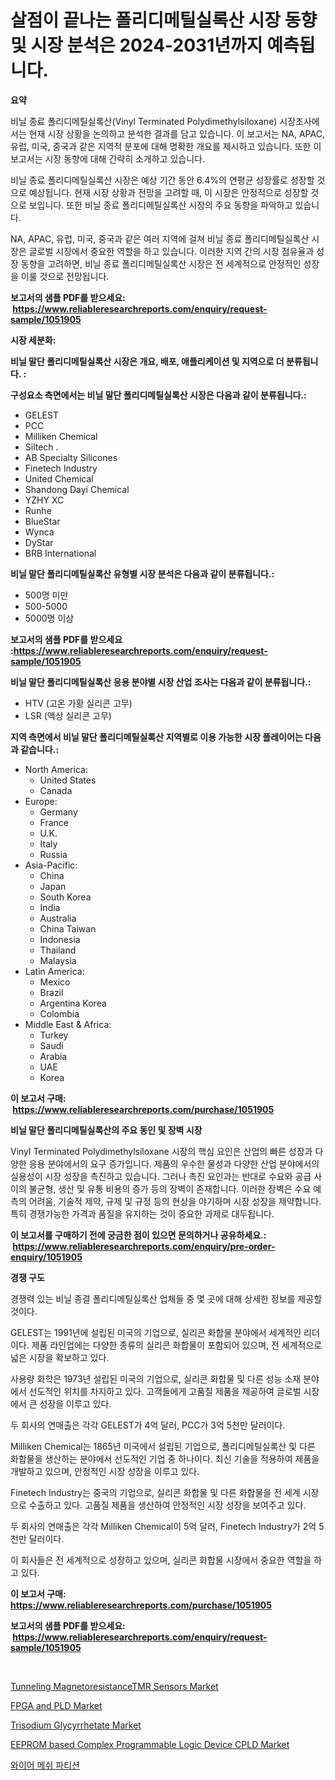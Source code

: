 <p><h1>살점이 끝나는 폴리디메틸실록산 시장 동향 및 시장 분석은 2024-2031년까지 예측됩니다.</h1></p><p><strong>요약</strong></p>
<p><p>비닐 종료 폴리디메틸실록산(Vinyl Terminated Polydimethylsiloxane) 시장조사에서는 현재 시장 상황을 논의하고 분석한 결과를 담고 있습니다. 이 보고서는 NA, APAC, 유럽, 미국, 중국과 같은 지역적 분포에 대해 명확한 개요를 제시하고 있습니다. 또한 이 보고서는 시장 동향에 대해 간략히 소개하고 있습니다.</p><p>비닐 종료 폴리디메틸실록산 시장은 예상 기간 동안 6.4%의 연평균 성장률로 성장할 것으로 예상됩니다. 현재 시장 상황과 전망을 고려할 때, 이 시장은 안정적으로 성장할 것으로 보입니다. 또한 비닐 종료 폴리디메틸실록산 시장의 주요 동향을 파악하고 있습니다.</p><p>NA, APAC, 유럽, 미국, 중국과 같은 여러 지역에 걸쳐 비닐 종료 폴리디메틸실록산 시장은 글로벌 시장에서 중요한 역할을 하고 있습니다. 이러한 지역 간의 시장 점유율과 성장 동향을 고려하면, 비닐 종료 폴리디메틸실록산 시장은 전 세계적으로 안정적인 성장을 이룰 것으로 전망됩니다.</p></p>
<p><strong>보고서의 샘플 PDF를 받으세요: &nbsp;<a href="https://www.reliableresearchreports.com/enquiry/request-sample/1051905">https://www.reliableresearchreports.com/enquiry/request-sample/1051905</a></strong></p>
<p><strong>시장 세분화:</strong></p>
<p><strong> 비닐 말단 폴리디메틸실록산 시장은 개요, 배포, 애플리케이션 및 지역으로 더 분류됩니다. :</strong></p>
<p><strong>구성요소 측면에서는 비닐 말단 폴리디메틸실록산 시장은 다음과 같이 분류됩니다.:</strong></p>
<p><ul><li>GELEST</li><li>PCC</li><li>Milliken Chemical</li><li>Siltech .</li><li>AB Specialty Silicones</li><li>Finetech Industry</li><li>United Chemical</li><li>Shandong Dayi Chemical</li><li>YZHY XC</li><li>Runhe</li><li>BlueStar</li><li>Wynca</li><li>DyStar</li><li>BRB International</li></ul></p>
<p><strong> 비닐 말단 폴리디메틸실록산 유형별 시장 분석은 다음과 같이 분류됩니다.:</strong></p>
<p><ul><li>500명 미만</li><li>500-5000</li><li>5000명 이상</li></ul></p>
<p><strong>보고서의 샘플 PDF를 받으세요 :<a href="https://www.reliableresearchreports.com/enquiry/request-sample/1051905">https://www.reliableresearchreports.com/enquiry/request-sample/1051905</a></strong></p>
<p><strong> 비닐 말단 폴리디메틸실록산 응용 분야별 시장 산업 조사는 다음과 같이 분류됩니다.:</strong></p>
<p><ul><li>HTV (고온 가황 실리콘 고무)</li><li>LSR (액상 실리콘 고무)</li></ul></p>
<p><strong>지역 측면에서 비닐 말단 폴리디메틸실록산 지역별로 이용 가능한 시장 플레이어는 다음과 같습니다.:</strong></p>
<p><ul>
    <li>
        North America:
        <ul>
            <li>United States</li>
            <li>Canada</li>
        </ul>
    </li>
    <li>
        Europe:
        <ul>
            <li>Germany</li>
            <li>France</li>
            <li>U.K.</li>
            <li>Italy</li>
            <li>Russia</li>
        </ul>
    </li>
    <li>
        Asia-Pacific:
        <ul>
            <li>China</li>
            <li>Japan</li>
            <li>South Korea</li>
            <li>India</li>
            <li>Australia</li>
            <li>China Taiwan</li>
            <li>Indonesia</li>
            <li>Thailand</li>
            <li>Malaysia</li>
        </ul>
    </li>
    <li>
        Latin America:
        <ul>
            <li>Mexico</li>
            <li>Brazil</li>
            <li>Argentina Korea</li>
            <li>Colombia</li>
        </ul>
    </li>
    <li>
        Middle East & Africa:
        <ul>
            <li>Turkey</li>
            <li>Saudi</li>
            <li>Arabia</li>
            <li>UAE</li>
            <li>Korea</li>
        </ul>
    </li>
    </ul></p>
<p><strong>이 보고서 구매: &nbsp;<a href="https://www.reliableresearchreports.com/purchase/1051905">https://www.reliableresearchreports.com/purchase/1051905</a></strong></p>
<p><strong>비닐 말단 폴리디메틸실록산의 주요 동인 및 장벽 시장</strong></p>
<p><p>Vinyl Terminated Polydimethylsiloxane 시장의 핵심 요인은 산업의 빠른 성장과 다양한 응용 분야에서의 요구 증가입니다. 제품의 우수한 물성과 다양한 산업 분야에서의 실용성이 시장 성장을 촉진하고 있습니다. 그러나 촉진 요인과는 반대로 수요와 공급 사이의 불균형, 생산 및 유통 비용의 증가 등의 장벽이 존재합니다. 이러한 장벽은 수요 예측의 어려움, 기술적 제약, 규제 및 규정 등의 현상을 야기하며 시장 성장을 제약합니다. 특히 경쟁가능한 가격과 품질을 유지하는 것이 중요한 과제로 대두됩니다.</p></p>
<p><strong>이 보고서를 구매하기 전에 궁금한 점이 있으면 문의하거나 공유하세요.: &nbsp;<a href="https://www.reliableresearchreports.com/enquiry/pre-order-enquiry/1051905">https://www.reliableresearchreports.com/enquiry/pre-order-enquiry/1051905</a></strong></p>
<p><strong>경쟁 구도</strong></p>
<p><p>경쟁력 있는 비닐 종결 폴리디메틸실록산 업체들 중 몇 곳에 대해 상세한 정보를 제공할 것이다. </p><p>GELEST는 1991년에 설립된 미국의 기업으로, 실리콘 화합물 분야에서 세계적인 리더이다. 제품 라인업에는 다양한 종류의 실리콘 화합물이 포함되어 있으며, 전 세계적으로 넓은 시장을 확보하고 있다. </p><p>사용량 화학은 1973년 설립된 미국의 기업으로, 실리콘 화합물 및 다른 성능 소재 분야에서 선도적인 위치를 차지하고 있다. 고객들에게 고품질 제품을 제공하여 글로벌 시장에서 큰 성장을 이루고 있다.</p><p>두 회사의 연매출은 각각 GELEST가 4억 달러, PCC가 3억 5천만 달러이다. </p><p>Milliken Chemical는 1865년 미국에서 설립된 기업으로, 폴리디메틸실록산 및 다른 화합물을 생산하는 분야에서 선도적인 기업 중 하나이다. 최신 기술을 적용하여 제품을 개발하고 있으며, 안정적인 시장 성장을 이루고 있다. </p><p>Finetech Industry는 중국의 기업으로, 실리콘 화합물 및 다른 화합물을 전 세계 시장으로 수출하고 있다. 고품질 제품을 생산하여 안정적인 시장 성장을 보여주고 있다. </p><p>두 회사의 연매출은 각각 Milliken Chemical이 5억 달러, Finetech Industry가 2억 5천만 달러이다. </p><p>이 회사들은 전 세계적으로 성장하고 있으며, 실리콘 화합물 시장에서 중요한 역할을 하고 있다.</p></p>
<p><strong>이 보고서 구매: &nbsp; <a href="https://www.reliableresearchreports.com/purchase/1051905">https://www.reliableresearchreports.com/purchase/1051905</a></strong></p>
<p><strong>보고서의 샘플 PDF를 받으세요: &nbsp;<a href="https://www.reliableresearchreports.com/enquiry/request-sample/1051905">https://www.reliableresearchreports.com/enquiry/request-sample/1051905</a></strong><strong></strong></p>
<p>&nbsp;</p>
<p><p><a href="https://view.publitas.com/reportprime-1/tunneling-magnetoresistancetmr-sensors-market-size-reflecting-a-forecast-till-2031-market-by-type-by-application-and-by-geography/">Tunneling MagnetoresistanceTMR Sensors Market</a></p><p><a href="https://flame-sidecar-702.notion.site/FPGA-and-PLD-Market-Research-Report-Provides-thorough-Industry-Overview-which-offers-an-In-Depth-An-6cfdfc4bd55a4897a6b8e3c5e93ec466">FPGA and PLD Market</a></p><p><a href="https://github.com/irfadac/Market-Research-Report-List-2/blob/main/trisodium-glycyrrhetate-market.md">Trisodium Glycyrrhetate Market</a></p><p><a href="https://full-wildebeest-80b.notion.site/EEPROM-based-Complex-Programmable-Logic-Device-CPLD-Market-Size-Growth-and-Forecast-from-2024-203-26156c11fb904e0f8239f39f16dd306e">EEPROM based Complex Programmable Logic Device CPLD Market</a></p><p><a href="https://medium.com/@deangaylotyrd8909867/%EC%99%80%EC%9D%B4%EC%96%B4-%EB%A9%94%EC%89%AC-%ED%8C%8C%ED%8B%B0%EC%85%98-%EC%8B%9C%EC%9E%A5%EC%9D%80-%EC%8B%9C%EC%9E%A5-%EC%A0%90%EC%9C%A0%EC%9C%A8-%ED%81%AC%EA%B8%B0-%EB%B0%8F-2031%EB%85%84%EA%B9%8C%EC%A7%80%EC%9D%98-%EC%98%88%EC%83%81-%EC%98%88%EC%B8%A1%EC%9D%84-%EC%A4%91%EC%A0%90%EC%9C%BC%EB%A1%9C%ED%95%A9%EB%8B%88%EB%8B%A4-7d8fa6dcd5ec">와이어 메쉬 파티션</a></p></p>